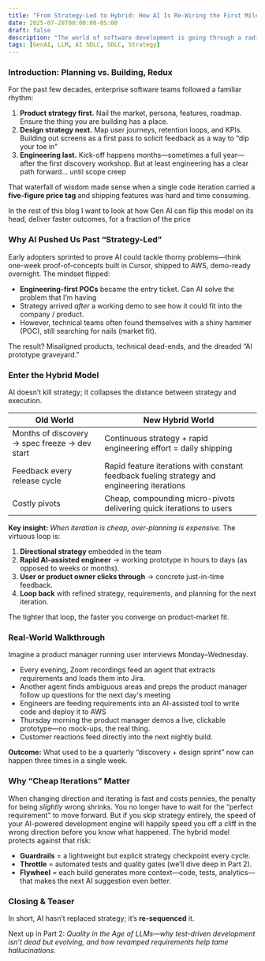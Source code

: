 ```yaml
---
title: "From Strategy-Led to Hybrid: How AI Is Re-Wiring the First Mile of Software Delivery"
date: 2025-07-28T08:00:00-05:00
draft: false
description: "The world of software development is going through a radical shift with AI. How we approach and start a project is no exception. Things are shifting from the traditional strategy led approach to hybrid approach."
tags: [GenAI, LLM, AI SDLC, SDLC, Strategy]
---
```


### **Introduction: Planning vs. Building, Redux**

For the past few decades, enterprise software teams followed a familiar rhythm:

1. **Product strategy first.** Nail the market, persona, features, roadmap. Ensure the thing you are building has a place.  
2. **Design strategy next.** Map user journeys, retention loops, and KPIs. Building out screens as a first pass to solicit feedback as a way to “dip your toe in”  
3. **Engineering last.** Kick-off happens months—sometimes a full year—after the first discovery workshop. But at least engineering has a clear path forward… until scope creep

That waterfall of wisdom made sense when a single code iteration carried a **five-figure price tag** and shipping features was hard and time consuming.

In the rest of this blog I want to look at how Gen AI can flip this model on its head, deliver faster outcomes, for a fraction of the price

### **Why AI Pushed Us Past “Strategy-Led”**

Early adopters sprinted to prove AI could tackle thorny problems—think one-week proof-of-concepts built in Cursor, shipped to AWS, demo-ready overnight. The mindset flipped:

* **Engineering-first POCs** became the entry ticket. Can AI solve the problem that I’m having  
* Strategy arrived *after* a working demo to see how it could fit into the company / product.  
* However, technical teams often found themselves with a shiny hammer (POC), still searching for nails (market fit).

The result? Misaligned products, technical dead-ends, and the dreaded “AI prototype graveyard.”

### **Enter the Hybrid Model**

AI doesn’t kill strategy; it collapses the distance between strategy and execution.

| Old World | New Hybrid World |
| ----- | ----- |
| Months of discovery → spec freeze → dev start | Continuous strategy \+ rapid engineering effort \= daily shipping |
| Feedback every release cycle | Rapid feature iterations with constant feedback fueling strategy and engineering iterations |
| Costly pivots | Cheap, compounding micro-pivots delivering quick iterations to users |

**Key insight:** *When iteration is cheap, over-planning is expensive.* The virtuous loop is:

1. **Directional strategy** embedded in the team  
2. **Rapid AI-assisted engineer** → working prototype in hours to days (as opposed to weeks or months).  
3. **User or product owner clicks through** → concrete just-in-time feedback.  
4. **Loop back** with refined strategy, requirements, and planning for the next iteration.

The tighter that loop, the faster you converge on product-market fit.

### **Real-World Walkthrough**

Imagine a product manager running user interviews Monday–Wednesday.

* Every evening, Zoom recordings feed an agent that extracts requirements and loads them into Jira.  
* Another agent finds ambiguous areas and preps the product manager follow up questions for the next day's meeting  
* Engineers are feeding requirements into an AI-assisted tool to write code and deploy it to AWS  
* Thursday morning the product manager demos a live, clickable prototype—no mock-ups, the real thing.  
* Customer reactions feed directly into the next nightly build.

**Outcome:** What used to be a quarterly “discovery \+ design sprint” now can happen three times in a single week.

### **Why “Cheap Iterations” Matter**

When changing direction and iterating is fast and costs pennies, the penalty for being *slightly* wrong shrinks. You no longer have to wait for the “perfect requirement" to move forward. But if you skip strategy entirely, the speed of your AI-powered development engine will happily speed you off a cliff in the wrong direction before you know what happened. The hybrid model protects against that risk:

* **Guardrails** \= a lightweight but explicit strategy checkpoint every cycle.  
* **Throttle** \= automated tests and quality gates (we’ll dive deep in Part 2).  
* **Flywheel** \= each build generates more context—code, tests, analytics—that makes the next AI suggestion even better.

### **Closing & Teaser**

In short, AI hasn’t replaced strategy; it’s **re-sequenced** it.

Next up in Part 2: *Quality in the Age of LLMs—why test-driven development isn’t dead but evolving, and how revamped requirements help tame hallucinations.*

